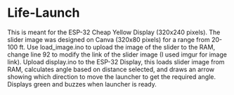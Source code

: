 # Life-Launch

This is meant for the ESP-32 Cheap Yellow Display (320x240 pixels).
The slider image was designed on Canva (320x80 pixels) for a range from 20-100 ft. 
Use load_image.ino to upload the image of the slider to the RAM, change line 92 to modify the link of the slider image (I used imgur for image link).
Upload display.ino to the ESP-32 Display, this loads slider image from RAM, calculates angle based on distance selected, and draws an arrow showing which direction to move the launcher to get the required angle. Displays green and buzzes when launcher is ready.